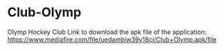 # Club-Olymp
Olymp Hockey Club
Link to download the apk file of the application: https://www.mediafire.com/file/uedambiw39y18cj/Club+Olymp.apk/file
